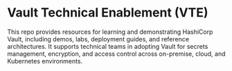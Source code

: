 # Vault Technical Enablement (VTE)
This repo provides resources for learning and demonstrating HashiCorp Vault, including demos, labs, deployment guides, and reference architectures. It supports technical teams in adopting Vault for secrets management, encryption, and access control across on-premise, cloud, and Kubernetes environments.
